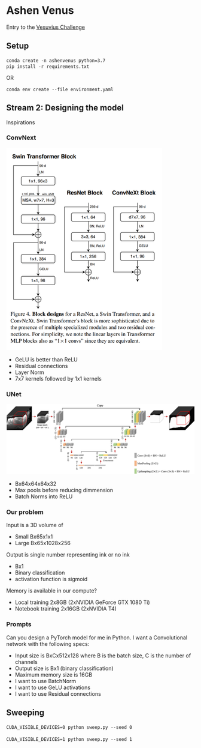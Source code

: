 # Ashen Venus

Entry to the [Vesuvius Challenge](https://scrollprize.org/)


## Setup

```
conda create -n ashenvenus python=3.7
pip install -r requirements.txt
```

OR

```
conda env create --file environment.yaml
```

## Stream 2: Designing the model

Inspirations

### ConvNext

![ConvNext](images/convnext.png)
- GeLU is better than ReLU
- Residual connections
- Layer Norm
- 7x7 kernels followed by 1x1 kernels

### UNet

![3d UNet](images/unet.png)
- Bx64x64x64x32
- Max pools before reducing dimmension
- Batch Norms into ReLU

### Our problem

Input is a 3D volume of
- Small Bx65x1x1
- Large Bx65x1028x256

Output is single number representing ink or no ink
- Bx1
- Binary classification
- activation function is sigmoid

Memory is available in our compute?

- Local training 2x8GB (2xNVIDIA GeForce GTX 1080 Ti)
- Notebook training 2x16GB (2xNVIDIA T4)

### Prompts

Can you design a PyTorch model for me in Python. I want a Convolutional network with the following specs:
- Input size is BxCx512x128 where B is the batch size, C is the number of channels
- Output size is Bx1 (binary classification)
- Maximum memory size is 16GB
- I want to use BatchNorm
- I want to use GeLU activations
- I want to use Residual connections

## Sweeping

```
CUDA_VISIBLE_DEVICES=0 python sweep.py --seed 0

CUDA_VISIBLE_DEVICES=1 python sweep.py --seed 1
```
